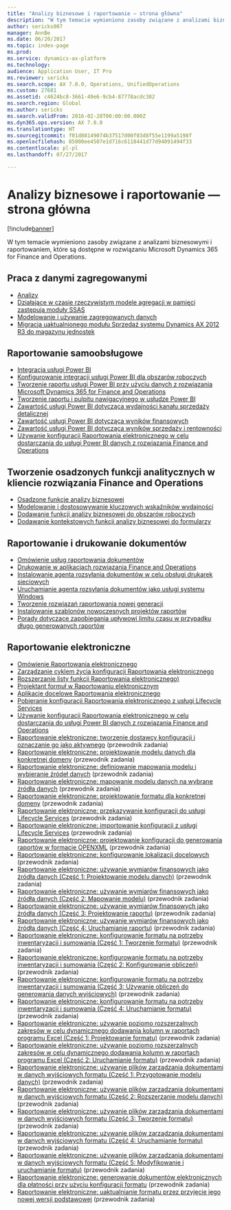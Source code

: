 ```yaml
---
title: "Analizy biznesowe i raportowanie — strona główna"
description: "W tym temacie wymieniono zasoby związane z analizami biznesowymi i raportowaniem, które są dostępne w rozwiązaniu Microsoft Dynamics 365 for Finance and Operations."
author: sericks007
manager: AnnBe
ms.date: 06/20/2017
ms.topic: index-page
ms.prod: 
ms.service: dynamics-ax-platform
ms.technology: 
audience: Application User, IT Pro
ms.reviewer: sericks
ms.search.scope: AX 7.0.0, Operations, UnifiedOperations
ms.custom: 27681
ms.assetid: c4624bc8-3661-49e6-9cb4-87778acdc302
ms.search.region: Global
ms.author: sericks
ms.search.validFrom: 2016-02-28T00:00:00.000Z
ms.dyn365.ops.version: AX 7.0.0
ms.translationtype: HT
ms.sourcegitcommit: f01d88149074b37517d00f03d8f55e1199a5198f
ms.openlocfilehash: 85000ee4507e1d716c6118441d77d94091494f33
ms.contentlocale: pl-pl
ms.lasthandoff: 07/27/2017

---
```


# <a name="bi-amp-reporting-home-page"></a>Analizy biznesowe i raportowanie — strona główna

[!include[banner](../includes/banner.md)]


W tym temacie wymieniono zasoby związane z analizami biznesowymi i raportowaniem, które są dostępne w rozwiązaniu Microsoft Dynamics 365 for Finance and Operations. 

<a name="working-with-aggregate-data"></a>Praca z danymi zagregowanymi
---------------------------

-   [Analizy](analytics.md)
-   [Działające w czasie rzeczywistym modele agregacji w pamięci zastępują moduły SSAS](..\migration-upgrade\in-memory-real-time-aggregate-models.md)
-   [Modelowanie i używanie zagregowanych danych](model-aggregate-data.md)
-   [Migracja uaktualnionego modułu Sprzedaż systemu Dynamics AX 2012 R3 do magazynu jednostek](..\migration-upgrade\migrate-upgraded-cube-entity-store.md)

## <a name="self-service-reporting"></a>Raportowanie samoobsługowe
-   [Integracja usługi Power BI](power-bi-integration.md)
-   [Konfigurowanie integracji usługi Power BI dla obszarów roboczych](configure-power-bi-integration.md)
-   [Tworzenie raportu usługi Power BI przy użyciu danych z rozwiązania Microsoft Dynamics 365 for Finance and Operations](create-powerbi-report-data.md)
-   [Tworzenie raportu i pulpitu nawigacyjnego w usłudze Power BI](create-powerbi-report-dashboard.md)
-   [Zawartość usługi Power BI dotycząca wydajności kanału sprzedaży detalicznej](retail-channel-performance-dashboard-power-bi-data.md)
-   [Zawartość usługi Power BI dotycząca wyników finansowych](financial-performance-power-bi-content-pack.md)
-   [Zawartość usługi Power BI dotycząca wyników sprzedaży i rentowności](sales-profitability-performance-content-pack.md)
-   [Używanie konfiguracji Raportowania elektronicznego w celu dostarczania do usługi Power BI danych z rozwiązania Finance and Operations](general-electronic-reporting-report-configuration-get-data-powerbi.md)

## <a name="building-embedded-analytical-experiences-in-the-finance-and-operations-client"></a>Tworzenie osadzonych funkcji analitycznych w kliencie rozwiązania Finance and Operations
-   [Osadzone funkcje analizy biznesowej](analytics.md#embedded-business-intelligence)
-   [Modelowanie i dostosowywanie kluczowych wskaźników wydajności](analytics.md#kpi-modeling-and-customization)
-   [Dodawanie funkcji analizy biznesowej do obszarów roboczych](add-bi-workspaces.md)
-   [Dodawanie kontekstowych funkcji analizy biznesowej do formularzy](add-contextual-bi-forms.md)

## <a name="document-reporting-and-printing"></a>Raportowanie i drukowanie dokumentów
-   [Omówienie usług raportowania dokumentów](document-reporting-services.md)
-   [Drukowanie w aplikacjach rozwiązania Finance and Operations](print-documents.md)
-   [Instalowanie agenta rozsyłania dokumentów w celu obsługi drukarek sieciowych](install-document-routing-agent.md)
-   [Uruchamianie agenta rozsyłania dokumentów jako usługi systemu Windows](run-document-routing-agent-as-windows-service.md)
-   [Tworzenie rozwiązań raportowania nowej generacji](create-nextgen-reporting-solutions.md)
-   [Instalowanie szablonów nowoczesnych projektów raportów](install-modern-report-design-templates.md)
-   [Porady dotyczące zapobiegania upływowi limitu czasu w przypadku długo generowanych raportów](prevent-long-running-reports-timing-out.md)

## <a name="electronic-reporting"></a>Raportowanie elektroniczne
-   [Omówienie Raportowania elektronicznego](general-electronic-reporting.md)
-   [Zarządzanie cyklem życia konfiguracji Raportowania elektronicznego](general-electronic-reporting-manage-configuration-lifecycle.md)
-   [Rozszerzanie listy funkcji Raportowania elektronicznego)](general-electronic-reporting-formulas-list-extension.md)
-   [Projektant formuł w Raportowaniu elektronicznym](general-electronic-reporting-formula-designer.md)
-   [Aplikacje docelowe Raportowania elektronicznego](electronic-reporting-destinations.md)
-   [Pobieranie konfiguracji Raportowania elektronicznego z usługi Lifecycle Services](download-electronic-reporting-configuration-lcs.md)
-   [Używanie konfiguracji Raportowania elektronicznego w celu dostarczania do usługi Power BI danych z rozwiązania Finance and Operations](general-electronic-reporting-report-configuration-get-data-powerbi.md)
-   [Raportowanie elektroniczne: tworzenie dostawcy konfiguracji i oznaczanie go jako aktywnego](/dynamics365/unified-operations/do-not-publish/er-configuration-provider-mark-it-active-2016-02) (przewodnik zadania)
-   [Raportowanie elektroniczne: projektowanie modelu danych dla konkretnej domeny](/dynamics365/unified-operations/do-not-publish/er-design-domain-specific-data-model-2016-02-05) (przewodnik zadania)
-   [Raportowanie elektroniczne: definiowanie mapowania modelu i wybieranie źródeł danych](/dynamics365/unified-operations/do-not-publish/er-define-model-mapping-select-data-sources-2016-02-05) (przewodnik zadania)
-   [Raportowanie elektroniczne: mapowanie modelu danych na wybrane źródła danych](/dynamics365/unified-operations/do-not-publish/er-map-data-model-selected-data-sources-2016-02-05) (przewodnik zadania)
-   [Raportowanie elektroniczne: projektowanie formatu dla konkretnej domeny](/dynamics365/unified-operations/do-not-publish/er-design-domain-specific-format-2016-02-05) (przewodnik zadania)
-   [Raportowanie elektroniczne: przekazywanie konfiguracji do usługi Lifecycle Services](/dynamics365/unified-operations/dev-itpro/analytics/tasks/er-upload-configuration-into-lifecycle-services) (przewodnik zadania)
-   [Raportowanie elektroniczne: importowanie konfiguracji z usługi Lifecycle Services](/dynamics365/unified-operations/dev-itpro/analytics/tasks/er-import-configuration-lifecycle-services) (przewodnik zadania)
-   [Raportowanie elektroniczne: projektowanie konfiguracji do generowania raportów w formacie OPENXML](/dynamics365/unified-operations/dev-itpro/analytics/tasks/er-design-reports-openxml-2016-11) (przewodnik zadania)
-   [Raportowanie elektroniczne: konfigurowanie lokalizacji docelowych](/dynamics365/unified-operations/do-not-publish/er-destinations-2016-05) (przewodnik zadania)
-   [Raportowanie elektroniczne: używanie wymiarów finansowych jako źródła danych (Część 1: Projektowanie modelu danych)](/dynamics365/unified-operations/dev-itpro/analytics/tasks/er-financial-dimensions-data-source-1) (przewodnik zadania)
-   [Raportowanie elektroniczne: używanie wymiarów finansowych jako źródła danych (Część 2: Mapowanie modelu)](/dynamics365/unified-operations/dev-itpro/analytics/tasks/er-financial-dimensions-data-source-2) (przewodnik zadania)
-   [Raportowanie elektroniczne: używanie wymiarów finansowych jako źródła danych (Część 3: Projektowanie raportu)](/dynamics365/unified-operations/dev-itpro/analytics/tasks/er-financial-dimensions-data-source-3) (przewodnik zadania)
-   [Raportowanie elektroniczne: używanie wymiarów finansowych jako źródła danych (Część 4: Uruchamianie raportu)](/dynamics365/unified-operations/dev-itpro/analytics/tasks/er-financial-dimensions-data-source-4) (przewodnik zadania)
-   [Raportowanie elektroniczne: konfigurowanie formatu na potrzeby inwentaryzacji i sumowania (Część 1: Tworzenie formatu)](/dynamics365/unified-operations/dev-itpro/analytics/tasks/er-format-counting-summing-1) (przewodnik zadania)
-   [Raportowanie elektroniczne: konfigurowanie formatu na potrzeby inwentaryzacji i sumowania (Część 2: Konfigurowanie obliczeń)](/dynamics365/unified-operations/dev-itpro/analytics/tasks/er-format-counting-summing-2) (przewodnik zadania)
-   [Raportowanie elektroniczne: konfigurowanie formatu na potrzeby inwentaryzacji i sumowania (Część 3: Używanie obliczeń do generowania danych wyjściowych)](/dynamics365/unified-operations/dev-itpro/analytics/tasks/er-format-counting-summing-3) (przewodnik zadania)
-   [Raportowanie elektroniczne: konfigurowanie formatu na potrzeby inwentaryzacji i sumowania (Część 4: Uruchamianie formatu)](/dynamics365/unified-operations/dev-itpro/analytics/tasks/er-format-counting-summing-4) (przewodnik zadania)
-   [Raportowanie elektroniczne: używanie poziomo rozszerzalnych zakresów w celu dynamicznego dodawania kolumn w raportach programu Excel (Część 1: Projektowanie formatu)](/dynamics365/unified-operations/dev-itpro/analytics/tasks/er-horizontal-1) (przewodnik zadania)
-   [Raportowanie elektroniczne: używanie poziomo rozszerzalnych zakresów w celu dynamicznego dodawania kolumn w raportach programu Excel (Część 2: Uruchamianie formatu)](/dynamics365/unified-operations/dev-itpro/analytics/tasks/er-horizontal-2) (przewodnik zadania)
-   [Raportowanie elektroniczne: używanie plików zarządzania dokumentami w danych wyjściowych formatu (Część 1: Przygotowanie modelu danych)](/dynamics365/unified-operations/dev-itpro/analytics/tasks/er-document-management-files-1) (przewodnik zadania)
-   [Raportowanie elektroniczne: używanie plików zarządzania dokumentami w danych wyjściowych formatu (Część 2: Rozszerzanie modelu danych)](/dynamics365/unified-operations/dev-itpro/analytics/tasks/er-document-management-files-2) (przewodnik zadania)
-   [Raportowanie elektroniczne: używanie plików zarządzania dokumentami w danych wyjściowych formatu (Część 3: Tworzenie formatu)](/dynamics365/unified-operations/dev-itpro/analytics/tasks/er-document-management-files-3) (przewodnik zadania)
-   [Raportowanie elektroniczne: używanie plików zarządzania dokumentami w danych wyjściowych formatu (Część 4: Uruchamianie formatu)](/dynamics365/unified-operations/dev-itpro/analytics/tasks/er-document-management-files-4) (przewodnik zadania)
-   [Raportowanie elektroniczne: używanie plików zarządzania dokumentami w danych wyjściowych formatu (Część 5: Modyfikowanie i uruchamianie formatu)](/dynamics365/unified-operations/dev-itpro/analytics/tasks/er-document-management-files-5) (przewodnik zadania)
-   [Raportowanie elektroniczne: generowanie dokumentów elektronicznych dla płatności przy użyciu konfiguracji formatu](/dynamics365/unified-operations/dev-itpro/analytics/tasks/er-electronic-payments) (przewodnik zadania)
-   [Raportowanie elektroniczne: uaktualnianie formatu przez przyjęcie jego nowej wersji podstawowej](/dynamics365/unified-operations/do-not-publish/er-upgrade-format--2016-05) (przewodnik zadania)







